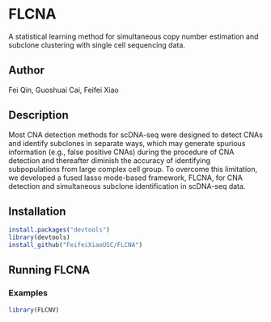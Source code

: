 # FLCNA
A statistical learning method for simultaneous copy number estimation and subclone clustering with single cell sequencing data.

## Author
Fei Qin, Guoshuai Cai, Feifei Xiao

## Description
Most CNA detection methods for scDNA-seq were designed to detect CNAs and identify subclones in separate ways, which may generate spurious information (e.g., false positive CNAs) during the procedure of CNA detection and thereafter diminish the accuracy of identifying subpopulations from large complex cell group. To overcome this limitation, we developed a fused lasso mode-based framework, FLCNA, for CNA detection and simultaneous subclone identification in scDNA-seq data. 

## Installation
```r
install.packages("devtools")
library(devtools)
install_github("FeifeiXiaoUSC/FLCNA")
```

## Running FLCNA
### Examples

```r
library(FLCNV)
```
